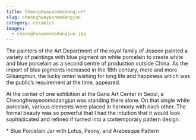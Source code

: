 ```yaml
---
title: Cheonghwayeonmodangjun*
slug: cheonghwayeonmodangjun
category: ceramics
images:
  - cheonghwayeonmodangjun.jpg
---
```


The painters of the Art Department of the royal family of Joseon painted a variety of paintings with blue pigment on white porcelain to create white and blue porcelain as a second centre of production outside China. As the import of blue pigments increased in the 18th century, more and more Gilsangmun, the lucky omen wishing for long life and happiness which was the public’s requirement at the time, appeared.

At the center of one exhibition at the Gana Art Center in Seoul, a Cheonghwayeonmodangjun was standing there alone. On that single white porcelain, various elements were placed in harmony with each other. The formal beauty was so powerful that I had the intuition that it would look sophisticated and refined if turned into a contemporary pattern design.

&#x2A; Blue Porcelain Jar with Lotus, Peony, and Arabesque Pattern
